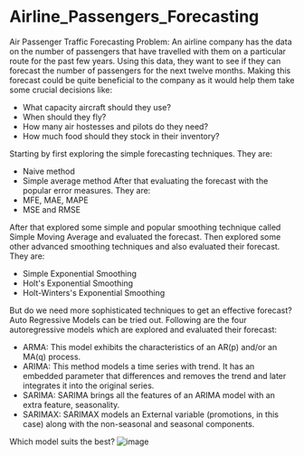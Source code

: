 # Airline_Passengers_Forecasting

Air Passenger Traffic Forecasting Problem: An airline company has the data on the number of passengers that have travelled with them on a particular route for the past few years. Using this data, they want to see if they can forecast the number of passengers for the next twelve months.
Making this forecast could be quite beneficial to the company as it would help them take some crucial decisions like:
- What capacity aircraft should they use?
- When should they fly?
- How many air hostesses and pilots do they need?
- How much food should they stock in their inventory?

Starting by first exploring the simple forecasting techniques. They are:
  - Naive method
  - Simple average method
After that evaluating the forecast with the popular error measures. They are:
  - MFE, MAE, MAPE
  - MSE and RMSE

After that explored some simple and popular smoothing technique called Simple Moving Average and evaluated the forecast.
Then explored some other advanced smoothing techniques and also evaluated their forecast. They are:
  - Simple Exponential Smoothing 
  - Holt's Exponential Smoothing
  - Holt-Winters's Exponential Smoothing

But do we need more sophisticated techniques to get an effective forecast? Auto Regressive Models can be tried out. Following are the four autoregressive models which are explored and evaluated their forecast:
  - ARMA: This model exhibits the characteristics of an AR(p) and/or an MA(q) process.
  - ARIMA: This method models a time series with trend. It has an embedded parameter that differences and removes the trend and later integrates it into the original series.
  - SARIMA: SARIMA brings all the features of an ARIMA model with an extra feature, seasonality.
  - SARIMAX: SARIMAX models an External variable (promotions, in this case) along with the non-seasonal and seasonal components.

Which model suits the best?
![image](https://user-images.githubusercontent.com/32987284/115161063-2bd97e80-a0b9-11eb-892e-c1553e51a5d6.png)
